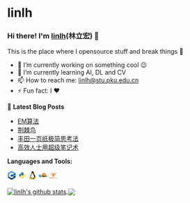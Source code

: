 # linlh
### Hi there! I'm [linlh](lightpixels.cn)(林立宏) 👋
This is the place where I opensource stuff and break things :rofl:

- 🔭 I’m currently working on something cool :wink:
- 🌱 I’m currently learning AI, DL and CV
- 📫 How to reach me: linlh@stu.pku.edu.cn
- ⚡ Fun fact: I :heart: 

📕 **Latest Blog Posts**
<!-- BLOG-POST-LIST:START -->
- [EM算法](https://lightpixels.cn/2020/08/em%e7%ae%97%e6%b3%95/)
- [荆棘鸟](https://lightpixels.cn/2020/08/%e8%8d%86%e6%a3%98%e9%b8%9f/)
- [丰田一页纸极简思考法](https://lightpixels.cn/2020/08/%e4%b8%b0%e7%94%b0%e4%b8%80%e9%a1%b5%e7%ba%b8%e6%9e%81%e7%ae%80%e6%80%9d%e8%80%83%e6%b3%95/)
- [高效人士用超级笔记术](https://lightpixels.cn/2020/08/%e9%ab%98%e6%95%88%e4%ba%ba%e5%a3%ab%e7%94%a8%e8%b6%85%e7%ba%a7%e7%ac%94%e8%ae%b0%e6%9c%af/)
<!-- BLOG-POST-LIST:END -->

**Languages and Tools:**  

<code><img height="20" src="https://raw.githubusercontent.com/github/explore/80688e429a7d4ef2fca1e82350fe8e3517d3494d/topics/cpp/cpp.png"></code>
<code><img height="20" src="https://raw.githubusercontent.com/github/explore/80688e429a7d4ef2fca1e82350fe8e3517d3494d/topics/python/python.png"></code>
<code><img height="20" src="https://raw.githubusercontent.com/github/explore/80688e429a7d4ef2fca1e82350fe8e3517d3494d/topics/linux/linux.png"></code>
<code><img height="20" src="https://raw.githubusercontent.com/github/explore/80688e429a7d4ef2fca1e82350fe8e3517d3494d/topics/scikit-learn/scikit-learn.png"></code>
<code><img height="20" src="https://raw.githubusercontent.com/github/explore/80688e429a7d4ef2fca1e82350fe8e3517d3494d/topics/tensorflow/tensorflow.png"></code>    

<a href="">
<img align="center" src="https://github-readme-stats.vercel.app/api?username=linlih&show_icons=true&include_all_commits=true" alt="linlh's github stats" />
</a>

<a href="">
<img align="center" src="https://github-readme-stats.vercel.app/api/top-langs/?username=linlih&layout=compact" />
</a>
